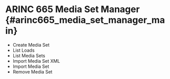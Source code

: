 # ARINC 665 Media Set Manager {#arinc665_media_set_manager_main}

 - Create Media Set
 - List Loads
 - List Media Sets
 - Import Media Set XML
 - Import Media Set
 - Remove Media Set
